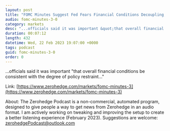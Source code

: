 ```yaml
---
layout: post
title: "FOMC Minutes Suggest Fed Fears Financial Conditions Decoupling, Warns About High Equity Valuations"
audio: fomc-minutes-3-0
category: markets
desc: "...officials said it was important &quot;that overall financial conditions be consistent with the degree of policy restraint...&quot;"
duration: 00:07:12
length: 432
datetime: Wed, 22 Feb 2023 19:07:00 +0000
tags: podcast
guid: fomc-minutes-3-0
order: 0
---
```

...officials said it was important &quot;that overall financial conditions be consistent with the degree of policy restraint...&quot;

Link: [https://www.zerohedge.com/markets/fomc-minutes-3](https://www.zerohedge.com/markets/fomc-minutes-3)

About: The Zerohedge Podcast is a non-commercial, automated program, designed to give people a way to get news from Zerohedge in an audio format.  I am actively working on tweaking and improving the setup to create a better listening experience (February 2023).  Suggestions are welcome: [zerohedgePodcast@outlook.com](mailto:zerohedgePodcast@outlook.com)
